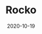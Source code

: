---
title: Rocko
date: 2020-10-19
tags: ['rockos-modern-life', 'rocko']
layout: layouts/post.njk
key: rocko2
---